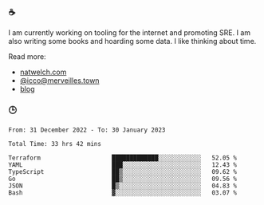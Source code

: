 ### ☕

I am currently working on tooling for the internet and promoting SRE. I am also writing some books and hoarding some data. I like thinking about time. 

Read more:

 - [natwelch.com](https://natwelch.com)
 - [@icco@merveilles.town](https://merveilles.town/@icco)
 - [blog](https://writing.natwelch.com)

### 🕒

<!--START_SECTION:waka-->

```text
From: 31 December 2022 - To: 30 January 2023

Total Time: 33 hrs 42 mins

Terraform                    █████████████░░░░░░░░░░░░   52.05 %
YAML                         ███░░░░░░░░░░░░░░░░░░░░░░   12.43 %
TypeScript                   ██▒░░░░░░░░░░░░░░░░░░░░░░   09.62 %
Go                           ██▒░░░░░░░░░░░░░░░░░░░░░░   09.56 %
JSON                         █▒░░░░░░░░░░░░░░░░░░░░░░░   04.83 %
Bash                         ▓░░░░░░░░░░░░░░░░░░░░░░░░   03.07 %
```

<!--END_SECTION:waka-->
